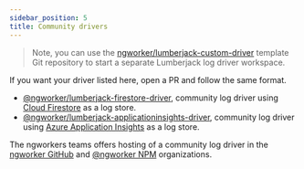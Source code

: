 ```yaml
---
sidebar_position: 5
title: Community drivers
---
```


> Note, you can use the [ngworker/lumberjack-custom-driver](https://github.com/ngworker/lumberjack-custom-driver/generate) template Git repository to start a separate Lumberjack log driver workspace.

If you want your driver listed here, open a PR and follow the same format.

- [@ngworker/lumberjack-firestore-driver](https://github.com/marcinmilewicz/lumberjack-firestore-driver), community log driver using [Cloud Firestore](https://firebase.google.com/docs/firestore) as a log store.
- [@ngworker/lumberjack-applicationinsights-driver](https://github.com/ngworker/lumberjack-applicationinsights-driver), community log driver using [Azure Application Insights](https://docs.microsoft.com/en-us/azure/azure-monitor/app/app-insights-overview) as a log store.

The ngworkers teams offers hosting of a community log driver in the [ngworker GitHub](https://github.com/ngworker) and [@ngworker NPM](https://www.npmjs.com/org/ngworker) organizations.
